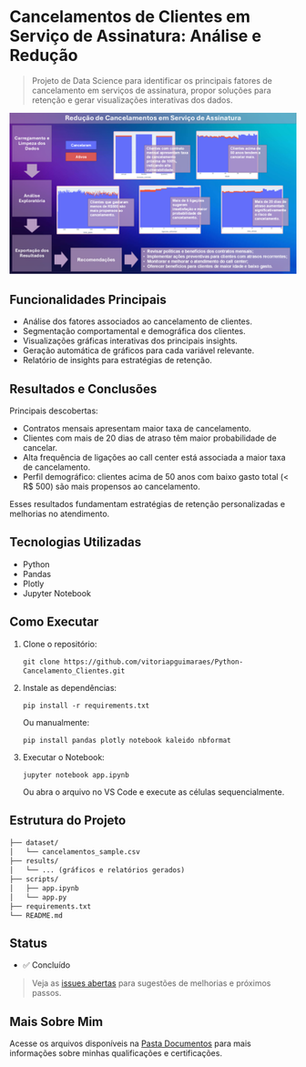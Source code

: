 # Cancelamentos de Clientes em Serviço de Assinatura: Análise e Redução

> Projeto de Data Science para identificar os principais fatores de cancelamento em serviços de assinatura, propor soluções para retenção e gerar visualizações interativas dos dados.

![Demonstração do sistema](https://github.com/vitoriapguimaraes/Python-Cancelamento_Clientes/blob/main/results/results_show.png)

## Funcionalidades Principais

- Análise dos fatores associados ao cancelamento de clientes.
- Segmentação comportamental e demográfica dos clientes.
- Visualizações gráficas interativas dos principais insights.
- Geração automática de gráficos para cada variável relevante.
- Relatório de insights para estratégias de retenção.

## Resultados e Conclusões

Principais descobertas:

- Contratos mensais apresentam maior taxa de cancelamento.
- Clientes com mais de 20 dias de atraso têm maior probabilidade de cancelar.
- Alta frequência de ligações ao call center está associada a maior taxa de cancelamento.
- Perfil demográfico: clientes acima de 50 anos com baixo gasto total (< R$ 500) são mais propensos ao cancelamento.

Esses resultados fundamentam estratégias de retenção personalizadas e melhorias no atendimento.

## Tecnologias Utilizadas

- Python
- Pandas
- Plotly
- Jupyter Notebook

## Como Executar

1. Clone o repositório:

   ```
   git clone https://github.com/vitoriapguimaraes/Python-Cancelamento_Clientes.git
   ```

2. Instale as dependências:

   ```
   pip install -r requirements.txt
   ```

   Ou manualmente:

   ```
   pip install pandas plotly notebook kaleido nbformat
   ```

3. Executar o Notebook:

   ```
   jupyter notebook app.ipynb
   ```

   Ou abra o arquivo no VS Code e execute as células sequencialmente.

## Estrutura do Projeto

```
├── dataset/
│   └── cancelamentos_sample.csv
├── results/
│   └── ... (gráficos e relatórios gerados)
├── scripts/
│   ├── app.ipynb
│   └── app.py
├── requirements.txt
└── README.md
```

## Status

- ✅ Concluído

> Veja as [issues abertas](https://github.com/vitoriapguimaraes/Python-Cancelamento_Clientes/issues) para sugestões de melhorias e próximos passos.

## Mais Sobre Mim

Acesse os arquivos disponíveis na [Pasta Documentos](https://github.com/vitoriapguimaraes/vitoriapguimaraes/tree/main/DOCUMENTOS) para mais informações sobre minhas qualificações e certificações.
